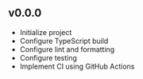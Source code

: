 ## v0.0.0

- Initialize project
- Configure TypeScript build
- Configure lint and formatting
- Configure testing
- Implement CI using GitHub Actions
